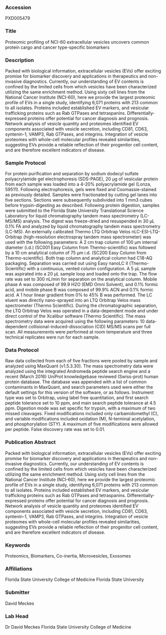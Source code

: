 ### Accession
PXD005479

### Title
Proteomic profiling of NCI-60 extracellular vesicles uncovers common protein cargo and cancer type-specific biomarkers

### Description
Packed with biological information, extracellular vesicles (EVs) offer exciting promise for biomarker discovery and applications in therapeutics and non-invasive diagnostics. Currently, our understanding of EV contents is confined by the limited cells from which vesicles have been characterized utilizing the same enrichment method. Using sixty cell lines from the National Cancer Institute (NCI-60), here we provide the largest proteomic profile of EVs in a single study, identifying 6,071 proteins with 213 common to all isolates. Proteins included established EV markers, and vesicular trafficking proteins such as Rab GTPases and tetraspanins. Differentially-expressed proteins offer potential for cancer diagnosis and prognosis. Network analysis of vesicle quantity and proteomes identified EV components associated with vesicle secretion, including CD81, CD63, syntenin-1, VAMP3, Rab GTPases, and integrins. Integration of vesicle proteomes with whole-cell molecular profiles revealed similarities, suggesting EVs provide a reliable reflection of their progenitor cell content, and are therefore excellent indicators of disease.

### Sample Protocol
For protein purification and separation by sodium dodecyl sulfate polyacrylamide gel electrophoresis (SDS-PAGE), 20 µg of vesicular protein from each sample was loaded into a 4-20% polyacrylamide gel (Lonza, 59511). Following electrophoresis, gels were fixed and Coomassie-stained as previously detailed. Samples were fractionated by cutting gel lanes into five sections. Sections were subsequently subdivided into 1 mm3 cubes before trypsin-digesting as described. Following protein digestion, samples were submitted to the Florida State University Translational Science Laboratory for liquid chromatography tandem mass spectrometry (LC-MS/MS) analysis. The digest was freeze-dried and resuspended in 30 μL 0.1% FA and analyzed by liquid chromatography tandem mass spectrometry (LC-MS). An externally calibrated Thermo LTQ Orbitrap Velos nLC-ESI-LTQ-Orbitrap (high-resolution electrospray tandem mass spectrometer) was used with the following parameters:  A 2 cm trap column of 100 μm internal diameter (i.d.) (SC001 Easy Column from Thermo-scientific) was followed by a 10 cm analytical column of 75 μm i.d. (SC200 Easy Column from Thermo-scientific). Both trap column and analytical column had C18-AQ packaging. Separation was carried out using Easy nanoLC II (Thermo-Scientific) with a continuous, vented column configuration.  A 5 μL sample was aspirated into a 20 μL sample loop and loaded onto the trap. The flow rate was set to 300 nL/min for separation on the analytical column. Mobile phase A was composed of 99.9 H2O (EMD Omni Solvent), and 0.1% formic acid, and mobile phase B was composed of 99.9% ACN and 0.1% formic acid. A 1 hour linear gradient from 0% to 45% B was performed. The LC eluent was directly nano-sprayed into an LTQ Orbitrap Velos mass spectrometer (Thermo Scientific). During the chromatographic separation, the LTQ Orbitrap Velos was operated in a data-dependent mode and under direct control of the Xcalibur software (Thermo Scientific). The mass spectrometry data were acquired using the following parameters: 10 data-dependent collisional-induced-dissociation (CID) MS/MS scans per full scan. All measurements were performed at room temperature and three technical replicates were run for each sample.

### Data Protocol
Raw data collected from each of five fractions were pooled by sample and analyzed using MaxQuant (v1.5.3.30). The mass spectrometry data were analyzed using the integrated Andromeda peptide search engine and a recent (March 2016) UniProt knowledgebase reviewed (Swiss-prot) human protein database. The database was appended with a list of common contaminants in MaxQuant, and search parameters used were either the default settings for this version of the software, or as follows. Instrument type was set to Orbitrap, using label free quantitation, and first search peptide tolerance set to 10 ppm, and main search peptide tolerance at 4.5 ppm. Digestion mode was set specific for trypsin, with a maximum of two missed cleavages. Fixed modifications included only carbamidomethyl (C), and variable modifications included oxidation (M), N-terminal acetylation, and phosphorylation (STY). A maximum of five modifications were allowed per peptide. False discovery rate was set to 0.01.

### Publication Abstract
Packed with biological information, extracellular vesicles (EVs) offer exciting promise for biomarker discovery and applications in therapeutics and non-invasive diagnostics. Currently, our understanding of EV contents is confined by the limited cells from which vesicles have been characterized utilizing the same enrichment method. Using sixty cell lines from the National Cancer Institute (NCI-60), here we provide the largest proteomic profile of EVs in a single study, identifying 6,071 proteins with 213 common to all isolates. Proteins included established EV markers, and vesicular trafficking proteins such as Rab GTPases and tetraspanins. Differentially-expressed proteins offer potential for cancer diagnosis and prognosis. Network analysis of vesicle quantity and proteomes identified EV components associated with vesicle secretion, including CD81, CD63, syntenin-1, VAMP3, Rab GTPases, and integrins. Integration of vesicle proteomes with whole-cell molecular profiles revealed similarities, suggesting EVs provide a reliable reflection of their progenitor cell content, and are therefore excellent indicators of disease.

### Keywords
Proteomics, Biomarkers, Co-inertia, Microvesicles, Exosomes

### Affiliations
Florida State University College of Medicine
Florida State University

### Submitter
David Meckes

### Lab Head
Dr David Meckes
Florida State University College of Medicine


